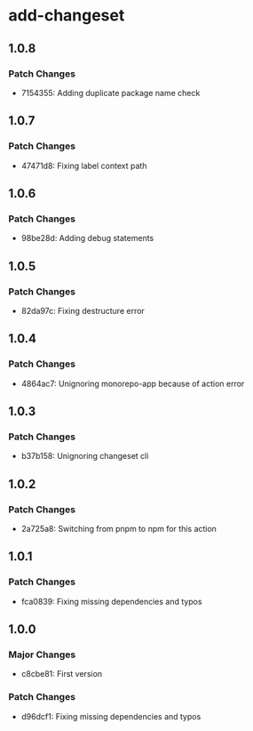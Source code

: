 # add-changeset

## 1.0.8

### Patch Changes

- 7154355: Adding duplicate package name check

## 1.0.7

### Patch Changes

- 47471d8: Fixing label context path

## 1.0.6

### Patch Changes

- 98be28d: Adding debug statements

## 1.0.5

### Patch Changes

- 82da97c: Fixing destructure error

## 1.0.4

### Patch Changes

- 4864ac7: Unignoring monorepo-app because of action error

## 1.0.3

### Patch Changes

- b37b158: Unignoring changeset cli

## 1.0.2

### Patch Changes

- 2a725a8: Switching from pnpm to npm for this action

## 1.0.1

### Patch Changes

- fca0839: Fixing missing dependencies and typos

## 1.0.0

### Major Changes

- c8cbe81: First version

### Patch Changes

- d96dcf1: Fixing missing dependencies and typos

